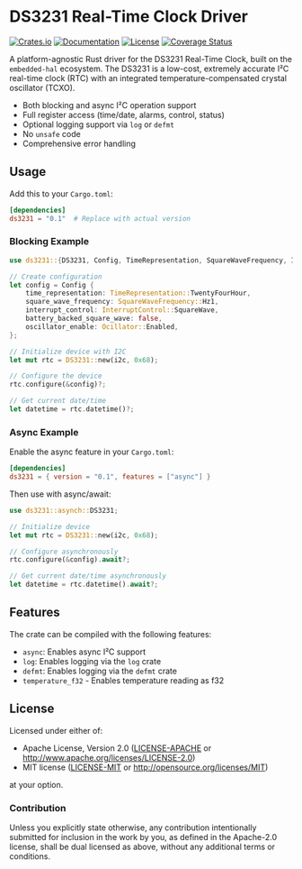 # DS3231 Real-Time Clock Driver

[![Crates.io](https://img.shields.io/crates/v/ds3231.svg)](https://crates.io/crates/ds3231)
[![Documentation](https://docs.rs/ds3231/badge.svg)](https://docs.rs/ds3231)
[![License](https://img.shields.io/badge/license-MIT%2FApache--2.0-blue.svg)](README.md)
[![Coverage Status](https://coveralls.io/repos/github/liebman/ds3231-rs/badge.svg?branch=main)](https://coveralls.io/github/liebman/ds3231-rs?branch=main)

A platform-agnostic Rust driver for the DS3231 Real-Time Clock, built on the `embedded-hal` ecosystem.
The DS3231 is a low-cost, extremely accurate I²C real-time clock (RTC) with an integrated
temperature-compensated crystal oscillator (TCXO).

- Both blocking and async I²C operation support
- Full register access (time/date, alarms, control, status)
- Optional logging support via `log` or `defmt`
- No `unsafe` code
- Comprehensive error handling

## Usage

Add this to your `Cargo.toml`:

```toml
[dependencies]
ds3231 = "0.1"  # Replace with actual version
```

### Blocking Example

```rust
use ds3231::{DS3231, Config, TimeRepresentation, SquareWaveFrequency, InterruptControl, Ocillator};

// Create configuration
let config = Config {
    time_representation: TimeRepresentation::TwentyFourHour,
    square_wave_frequency: SquareWaveFrequency::Hz1,
    interrupt_control: InterruptControl::SquareWave,
    battery_backed_square_wave: false,
    oscillator_enable: Ocillator::Enabled,
};

// Initialize device with I2C
let mut rtc = DS3231::new(i2c, 0x68);

// Configure the device
rtc.configure(&config)?;

// Get current date/time
let datetime = rtc.datetime()?;
```

### Async Example

Enable the async feature in your `Cargo.toml`:

```toml
[dependencies]
ds3231 = { version = "0.1", features = ["async"] }
```

Then use with async/await:

```rust
use ds3231::asynch::DS3231;

// Initialize device
let mut rtc = DS3231::new(i2c, 0x68);

// Configure asynchronously
rtc.configure(&config).await?;

// Get current date/time asynchronously
let datetime = rtc.datetime().await?;
```

## Features

The crate can be compiled with the following features:

- `async`: Enables async I²C support
- `log`: Enables logging via the `log` crate
- `defmt`: Enables logging via the `defmt` crate
- `temperature_f32` - Enables temperature reading as f32

## License

Licensed under either of:

- Apache License, Version 2.0 ([LICENSE-APACHE](LICENSE-APACHE) or <http://www.apache.org/licenses/LICENSE-2.0>)
- MIT license ([LICENSE-MIT](LICENSE-MIT) or <http://opensource.org/licenses/MIT>)

at your option.

### Contribution

Unless you explicitly state otherwise, any contribution intentionally submitted
for inclusion in the work by you, as defined in the Apache-2.0 license, shall be
dual licensed as above, without any additional terms or conditions.
